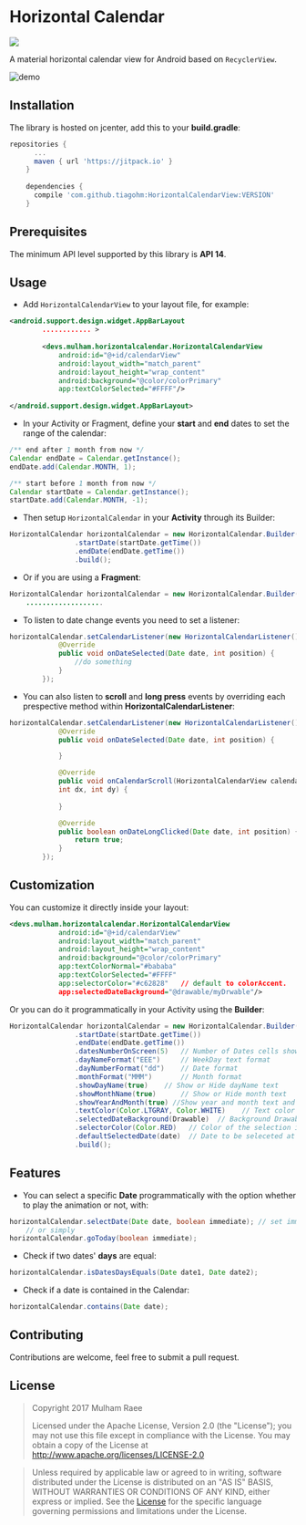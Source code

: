 # Horizontal Calendar

[![](https://jitpack.io/v/tiagohm/HorizontalCalendarView.svg)](https://jitpack.io/#tiagohm/HorizontalCalendarView)

A material horizontal calendar view for Android based on `RecyclerView`.

![demo](/art/demo.gif)

## Installation
The library is hosted on jcenter, add this to your **build.gradle**:

```gradle
repositories {
      ...
      maven { url 'https://jitpack.io' }
    }
    
    dependencies {
      compile 'com.github.tiagohm:HorizontalCalendarView:VERSION'
    }
```

## Prerequisites
The minimum API level supported by this library is **API 14**.

## Usage
- Add `HorizontalCalendarView` to your layout file, for example:

```xml
<android.support.design.widget.AppBarLayout
		............ >
		
        <devs.mulham.horizontalcalendar.HorizontalCalendarView
            android:id="@+id/calendarView"
            android:layout_width="match_parent"
            android:layout_height="wrap_content"
            android:background="@color/colorPrimary"
            app:textColorSelected="#FFFF"/>
            
</android.support.design.widget.AppBarLayout>
```

- In your Activity or Fragment, define your **start** and **end** dates to set the range of the calendar:

```java
/** end after 1 month from now */
Calendar endDate = Calendar.getInstance();
endDate.add(Calendar.MONTH, 1);

/** start before 1 month from now */
Calendar startDate = Calendar.getInstance();
startDate.add(Calendar.MONTH, -1);
```

- Then setup `HorizontalCalendar` in your **Activity** through its Builder: 

```java
HorizontalCalendar horizontalCalendar = new HorizontalCalendar.Builder(this, R.id.calendarView)
                .startDate(startDate.getTime())
                .endDate(endDate.getTime())
                .build();
```

- Or if you are using a **Fragment**:

```java
HorizontalCalendar horizontalCalendar = new HorizontalCalendar.Builder(rootView, R.id.calendarView)
	...................
```

- To listen to date change events you need to set a listener:

```java
horizontalCalendar.setCalendarListener(new HorizontalCalendarListener() {
            @Override
            public void onDateSelected(Date date, int position) {
                //do something
            }
        });
```

- You can also listen to **scroll** and **long press** events by overriding each prespective method within **HorizontalCalendarListener**:

```java
horizontalCalendar.setCalendarListener(new HorizontalCalendarListener() {
            @Override
            public void onDateSelected(Date date, int position) {

            }

            @Override
            public void onCalendarScroll(HorizontalCalendarView calendarView, 
            int dx, int dy) {
                
            }

            @Override
            public boolean onDateLongClicked(Date date, int position) {
                return true;
            }
        });
```

## Customization
You can customize it directly inside your layout:

```xml
<devs.mulham.horizontalcalendar.HorizontalCalendarView
            android:id="@+id/calendarView"
            android:layout_width="match_parent"
            android:layout_height="wrap_content"
            android:background="@color/colorPrimary"
            app:textColorNormal="#bababa"
            app:textColorSelected="#FFFF"
            app:selectorColor="#c62828"   // default to colorAccent.
            app:selectedDateBackground="@drawable/myDrwable"/>
```

Or you can do it programmatically in your Activity using the **Builder**:

```java
HorizontalCalendar horizontalCalendar = new HorizontalCalendar.Builder(this, R.id.calendarView)
                .startDate(startDate.getTime())
                .endDate(endDate.getTime())
                .datesNumberOnScreen(5)   // Number of Dates cells shown on screen (Recommended 5)
                .dayNameFormat("EEE")	  // WeekDay text format
                .dayNumberFormat("dd")    // Date format
                .monthFormat("MMM") 	  // Month format
                .showDayName(true)	  // Show or Hide dayName text
                .showMonthName(true)	  // Show or Hide month text
                .showYearAndMonth(true) //Show year and month text and hide dayNumber and dayName text
                .textColor(Color.LTGRAY, Color.WHITE)    // Text color for none selected Dates, Text color for selected Date.
                .selectedDateBackground(Drawable)  // Background Drawable of the selected date cell.
                .selectorColor(Color.RED)   // Color of the selection indicator bar (default to colorAccent).
                .defaultSelectedDate(date)  // Date to be seleceted at start (default to Today)
                .build();
```

## Features
- You can select a specific **Date** programmatically with the option whether to play the animation or not, with:
```java
horizontalCalendar.selectDate(Date date, boolean immediate); // set immediate to false to ignore animation.
	// or simply
horizontalCalendar.goToday(boolean immediate);
```

- Check if two dates' **days** are equal:
```java
horizontalCalendar.isDatesDaysEquals(Date date1, Date date2);
```

- Check if a date is contained in the Calendar:
```java
horizontalCalendar.contains(Date date);
```
## Contributing
Contributions are welcome, feel free to submit a pull request.

## License
> Copyright 2017  Mulham Raee
> 
> Licensed under the Apache License, Version 2.0 (the "License");
> you may not use this file except in compliance with the License.
> You may obtain a copy of the License at
       http://www.apache.org/licenses/LICENSE-2.0

> Unless required by applicable law or agreed to in writing, software
> distributed under the License is distributed on an "AS IS" BASIS,
> WITHOUT WARRANTIES OR CONDITIONS OF ANY KIND, either express or implied.
> See the [License](/LICENSE) for the specific language governing
> permissions and limitations under the License.
